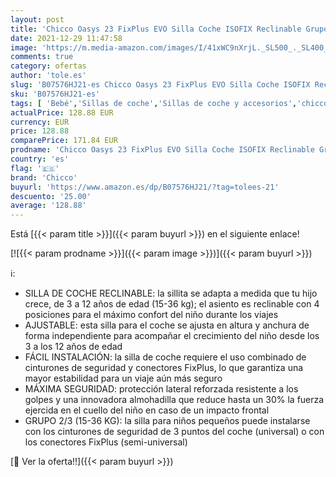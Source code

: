 ```yaml
---
layout: post
title: 'Chicco Oasys 23 FixPlus EVO Silla Coche ISOFIX Reclinable Grupo 2/3 Niños 15-36 kg  de 3-12 Años  Fácil de Instalar  con Protección Lateral  Safe Pad  Ajustable en Altura y Anchura - Negro  Jet Black '
date: 2021-12-29 11:47:58
image: 'https://m.media-amazon.com/images/I/41xWC9nXrjL._SL500_._SL400_.jpg'
comments: true
category: ofertas
author: 'tole.es'
slug: 'B07576HJ21-es Chicco Oasys 23 FixPlus EVO Silla Coche ISOFIX Reclinable...'
sku: 'B07576HJ21-es'
tags: [ 'Bebé','Sillas de coche','Sillas de coche y accesorios','chicco','isofix', ]
actualPrice: 128.88 EUR
currency: EUR
price: 128.88
comparePrice: 171.84 EUR
prodname: 'Chicco Oasys 23 FixPlus EVO Silla Coche ISOFIX Reclinable Grupo 2/3 Niños 15-36 kg  de 3-12 Años  Fácil de Instalar  con Protección Lateral  Safe Pad  Ajustable en Altura y Anchura - Negro  Jet Black '
country: 'es'
flag: '🇪🇸'
brand: 'Chicco'
buyurl: 'https://www.amazon.es/dp/B07576HJ21/?tag=tolees-21'
descuento: '25.00'
average: '128.88'
---
```


Está [{{< param title >}}]({{< param buyurl >}}) en el siguiente enlace!

[![{{< param prodname >}}]({{< param image >}})]({{< param buyurl >}})

ℹ️:

- SILLA DE COCHE RECLINABLE: la sillita se adapta a medida que tu hijo crece, de 3 a 12 años de edad (15-36 kg); el asiento es reclinable con 4 posiciones para el máximo confort del niño durante los viajes
- AJUSTABLE: esta silla para el coche se ajusta en altura y anchura de forma independiente para acompañar el crecimiento del niño desde los 3 a los 12 años de edad
- FÁCIL INSTALACIÓN: la silla de coche requiere el uso combinado de cinturones de seguridad y conectores FixPlus, lo que garantiza una mayor estabilidad para un viaje aún más seguro
- MÁXIMA SEGURIDAD: protección lateral reforzada resistente a los golpes y una innovadora almohadilla que reduce hasta un 30% la fuerza ejercida en el cuello del niño en caso de un impacto frontal
- GRUPO 2/3 (15-36 KG): la silla para niños pequeños puede instalarse con los cinturones de seguridad de 3 puntos del coche (universal) o con los conectores FixPlus (semi-universal)

[🛒 Ver la oferta!!]({{< param buyurl >}})
